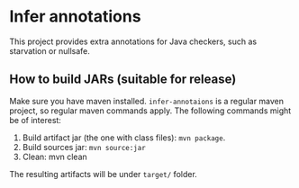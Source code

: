 # Infer annotations

This project provides extra annotations for Java checkers, such as starvation or nullsafe.

## How to build JARs (suitable for release)

Make sure you have maven installed. `infer-annotaions` is a regular
maven project, so regular maven commands apply. The following commands might be of interest:

1. Build artifact jar (the one with class files): `mvn package`.
2. Build sources jar: `mvn source:jar`
3. Clean: mvn clean

The resulting artifacts will be under `target/` folder.
